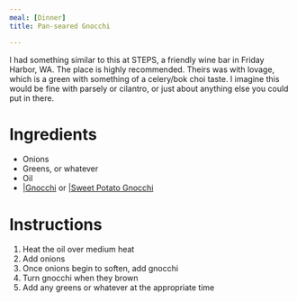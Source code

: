 ```yaml
---
meal: [Dinner]
title: Pan-seared Gnocchi

---
```

I had something similar to this at STEPS, a friendly wine bar in Friday Harbor, WA.  The place is highly recommended.  Theirs was with lovage, which is a green with something of a celery/bok choi taste.  I imagine this would be fine with parsely or cilantro, or just about anything else you could put in there.

# Ingredients

* Onions
* Greens, or whatever
* Oil
* [|Gnocchi](gnocchi.html) or [|Sweet Potato Gnocchi](sweet-potato-gnocchi.html)

# Instructions

 1. Heat the oil over medium heat
 1. Add onions
 1. Once onions begin to soften, add gnocchi
 1. Turn gnocchi when they brown
 1. Add any greens or whatever at the appropriate time
